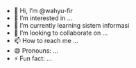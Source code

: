 - 👋 Hi, I’m @wahyu-fir
- 👀 I’m interested in ...
- 🌱 I’m currently learning sistem informasi
- 💞️ I’m looking to collaborate on ...
- 📫 How to reach me ...
- 😄 Pronouns: ...
- ⚡ Fun fact: ...

<!---
wahyu-fir/wahyu-fir is a ✨ special ✨ repository because its `README.md` (this file) appears on your GitHub profile.
You can click the Preview link to take a look at your changes.
--->
